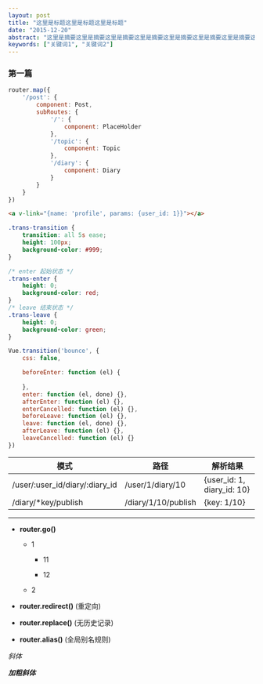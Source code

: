 ```yaml
---
layout: post
title: "这里是标题这里是标题这里是标题"
date: "2015-12-20"
abstract: "这里是摘要这里是摘要这里是摘要这里是摘要这里是摘要这里是摘要这里是摘要这里是摘要这里是摘要这里是摘要这里是摘要"
keywords: ["关键词1", "关键词2"]
---
```


### 第一篇

```javascript
router.map({
    '/post': {
        component: Post,
        subRoutes: {
            '/': {
                component: PlaceHolder
            },
            '/topic': {
                component: Topic
            },
            '/diary': {
                component: Diary
            }
        }
    }
})
```

```html
<a v-link="{name: 'profile', params: {user_id: 1}}"></a>
```

```css
.trans-transition {
    transition: all 5s ease;
    height: 100px;
    background-color: #999;
}

/* enter 起始状态 */
.trans-enter {
    height: 0;
    background-color: red;
}
/* leave 结束状态 */
.trans-leave {
    height: 0;
    background-color: green;
}
```

```javascript
Vue.transition('bounce', {
    css: false,

    beforeEnter: function (el) {
        
    },
    enter: function (el, done) {},
    afterEnter: function (el) {},
    enterCancelled: function (el) {},
    beforeLeave: function (el) {},
    leave: function (el, done) {},
    afterLeave: function (el) {},
    leaveCancelled: function (el) {}
})
```

| 模式 | 路径 | 解析结果 |
| ------------------------------ | ------------------- | -------------------------- |
| /user/:user_id/diary/:diary_id | /user/1/diary/10    | {user_id: 1, diary_id: 10} |
| /diary/*key/publish            | /diary/1/10/publish | {key: 1/10}                |

*****

+ __router.go()__

    + 1
    
        + 11
        
        + 12
    
    + 2

+ __router.redirect()__ (重定向)

+ __router.replace()__ (无历史记录)

+ __router.alias()__ (全局别名规则)

_斜体_

___加粗斜体___
